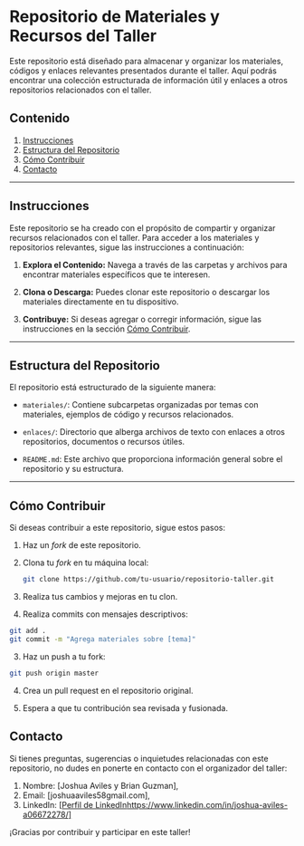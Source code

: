 # Repositorio de Materiales y Recursos del Taller

Este repositorio está diseñado para almacenar y organizar los materiales, códigos y enlaces relevantes presentados durante el taller. Aquí podrás encontrar una colección estructurada de información útil y enlaces a otros repositorios relacionados con el taller.

## Contenido

1. [Instrucciones](#instrucciones)
2. [Estructura del Repositorio](#estructura-del-repositorio)
3. [Cómo Contribuir](#cómo-contribuir)
4. [Contacto](#contacto)

---

## Instrucciones

Este repositorio se ha creado con el propósito de compartir y organizar recursos relacionados con el taller. Para acceder a los materiales y repositorios relevantes, sigue las instrucciones a continuación:

1. **Explora el Contenido:** Navega a través de las carpetas y archivos para encontrar materiales específicos que te interesen.

2. **Clona o Descarga:** Puedes clonar este repositorio o descargar los materiales directamente en tu dispositivo.

3. **Contribuye:** Si deseas agregar o corregir información, sigue las instrucciones en la sección [Cómo Contribuir](#cómo-contribuir).

---

## Estructura del Repositorio

El repositorio está estructurado de la siguiente manera:

- `materiales/`: Contiene subcarpetas organizadas por temas con materiales, ejemplos de código y recursos relacionados.

- `enlaces/`: Directorio que alberga archivos de texto con enlaces a otros repositorios, documentos o recursos útiles.

- `README.md`: Este archivo que proporciona información general sobre el repositorio y su estructura.

---

## Cómo Contribuir

Si deseas contribuir a este repositorio, sigue estos pasos:

1. Haz un *fork* de este repositorio.

2. Clona tu *fork* en tu máquina local:

   ```bash
   git clone https://github.com/tu-usuario/repositorio-taller.git
   ```
1. Realiza tus cambios y mejoras en tu clon.
2. Realiza commits con mensajes descriptivos:
   
```bash
git add .
git commit -m "Agrega materiales sobre [tema]"
```
3. Haz un push a tu fork:
   
 ```bash
git push origin master
 ```
4. Crea un pull request en el repositorio original.

5. Espera a que tu contribución sea revisada y fusionada.

## Contacto
Si tienes preguntas, sugerencias o inquietudes relacionadas con este repositorio, no dudes en ponerte en contacto con el organizador del taller:

1. Nombre: [Joshua Aviles y Brian Guzman],
2. Email: [joshuaaviles58gmail.com],
3. LinkedIn: [[Perfil de LinkedIn](https://www.linkedin.com/in/joshua-aviles-a06672278/)https://www.linkedin.com/in/joshua-aviles-a06672278/]

¡Gracias por contribuir y participar en este taller!
